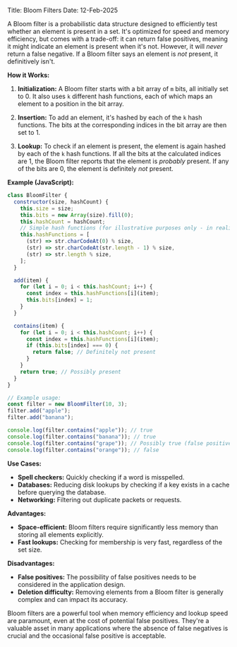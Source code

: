Title: Bloom Filters
Date: 12-Feb-2025

A Bloom filter is a probabilistic data structure designed to efficiently test whether an element is present in a set.  It's optimized for speed and memory efficiency, but comes with a trade-off: it can return false positives, meaning it might indicate an element is present when it's not.  However, it will *never* return a false negative.  If a Bloom filter says an element is *not* present, it definitively isn't.

**How it Works:**

1. **Initialization:** A Bloom filter starts with a bit array of `m` bits, all initially set to 0.  It also uses `k` different hash functions, each of which maps an element to a position in the bit array.

2. **Insertion:** To add an element, it's hashed by each of the `k` hash functions.  The bits at the corresponding indices in the bit array are then set to 1.

3. **Lookup:** To check if an element is present, the element is again hashed by each of the `k` hash functions.  If all the bits at the calculated indices are 1, the Bloom filter reports that the element is *probably* present. If any of the bits are 0, the element is definitely *not* present.

**Example (JavaScript):**

```javascript
class BloomFilter {
  constructor(size, hashCount) {
    this.size = size;
    this.bits = new Array(size).fill(0);
    this.hashCount = hashCount;
    // Simple hash functions (for illustrative purposes only - in reality use better hash functions)
    this.hashFunctions = [
      (str) => str.charCodeAt(0) % size,
      (str) => str.charCodeAt(str.length - 1) % size,
      (str) => str.length % size,
    ]; 
  }

  add(item) {
    for (let i = 0; i < this.hashCount; i++) {
      const index = this.hashFunctions[i](item);
      this.bits[index] = 1;
    }
  }

  contains(item) {
    for (let i = 0; i < this.hashCount; i++) {
      const index = this.hashFunctions[i](item);
      if (this.bits[index] === 0) {
        return false; // Definitely not present
      }
    }
    return true; // Possibly present
  }
}

// Example usage:
const filter = new BloomFilter(10, 3);
filter.add("apple");
filter.add("banana");

console.log(filter.contains("apple")); // true
console.log(filter.contains("banana")); // true
console.log(filter.contains("grape")); // Possibly true (false positive)
console.log(filter.contains("orange")); // false
```

**Use Cases:**

* **Spell checkers:** Quickly checking if a word is misspelled.
* **Databases:**  Reducing disk lookups by checking if a key exists in a cache before querying the database.
* **Networking:** Filtering out duplicate packets or requests.

**Advantages:**

* **Space-efficient:** Bloom filters require significantly less memory than storing all elements explicitly.
* **Fast lookups:** Checking for membership is very fast, regardless of the set size.

**Disadvantages:**

* **False positives:** The possibility of false positives needs to be considered in the application design.
* **Deletion difficulty:**  Removing elements from a Bloom filter is generally complex and can impact its accuracy.


Bloom filters are a powerful tool when memory efficiency and lookup speed are paramount, even at the cost of potential false positives. They're a valuable asset in many applications where the absence of false negatives is crucial and the occasional false positive is acceptable.
